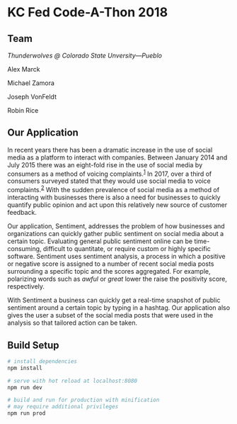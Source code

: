 # KC Fed Code-A-Thon 2018

## Team

_Thunderwolves @ Colorado State Unversity—Pueblo_

Alex Marck

Michael Zamora

Joseph VonFeldt

Robin Rice

## Our Application

In recent years there has been a dramatic increase in the use of social media as a platform to interact with 
companies. Between January 2014 and July 2015 there was an eight-fold rise in the use of social media by consumers
as a method of voicing complaints.<sup>[1](https://www.instituteofcustomerservice.com/media-centre/press-releases/article/customer-complaints-see-8-fold-rise-on-social-media-1)</sup>
In 2017, over a third of consumers surveyed stated that they would use social media to voice complaints.<sup>[2](http://digitalmarketingmagazine.co.uk/social-media-marketing/complaining-consumers-target-retailers-through-social-media/4689)</sup>
With the sudden prevalence of social media as a method of interacting with businesses there is also a need for businesses to
quickly quantify public opinion and act upon this relatively new source of customer feedback.

Our application, Sentiment, addresses the problem of how businesses and organizations can quickly gather public sentiment
on social media about a certain topic. Evaluating general public sentiment online can be time-consuming, difficult to quantitate, or require custom
or highly specific software. Sentiment uses sentiment analysis, a process in which a positive or negative score is assigned to a number of recent
social media posts surrounding a specific topic and the scores aggregated. For example, polarizing words such as _awful_ or _great_
lower the raise the positivity score, respectively.

With Sentiment a business can quickly get a real-time snapshot of
public sentiment around a certain topic by typing in a hashtag. Our application also
gives the user a subset of the social media posts that were used in the analysis so that tailored action can be taken.

## Build Setup

``` bash
# install dependencies
npm install

# serve with hot reload at localhost:8080
npm run dev

# build and run for production with minification
# may require additional privileges
npm run prod
```

